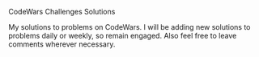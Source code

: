 CodeWars Challenges Solutions


My solutions to problems on CodeWars. I will be adding new solutions to problems
daily or weekly, so remain engaged. Also feel free to leave comments wherever necessary.
